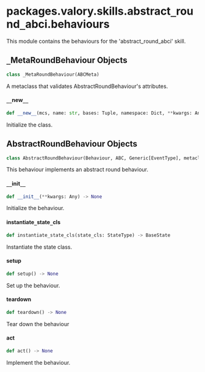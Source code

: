 <a id="packages.valory.skills.abstract_round_abci.behaviours"></a>

# packages.valory.skills.abstract`_`round`_`abci.behaviours

This module contains the behaviours for the 'abstract_round_abci' skill.

<a id="packages.valory.skills.abstract_round_abci.behaviours._MetaRoundBehaviour"></a>

## `_`MetaRoundBehaviour Objects

```python
class _MetaRoundBehaviour(ABCMeta)
```

A metaclass that validates AbstractRoundBehaviour's attributes.

<a id="packages.valory.skills.abstract_round_abci.behaviours._MetaRoundBehaviour.__new__"></a>

#### `__`new`__`

```python
def __new__(mcs, name: str, bases: Tuple, namespace: Dict, **kwargs: Any) -> Type
```

Initialize the class.

<a id="packages.valory.skills.abstract_round_abci.behaviours.AbstractRoundBehaviour"></a>

## AbstractRoundBehaviour Objects

```python
class AbstractRoundBehaviour(Behaviour, ABC, Generic[EventType], metaclass=_MetaRoundBehaviour)
```

This behaviour implements an abstract round behaviour.

<a id="packages.valory.skills.abstract_round_abci.behaviours.AbstractRoundBehaviour.__init__"></a>

#### `__`init`__`

```python
def __init__(**kwargs: Any) -> None
```

Initialize the behaviour.

<a id="packages.valory.skills.abstract_round_abci.behaviours.AbstractRoundBehaviour.instantiate_state_cls"></a>

#### instantiate`_`state`_`cls

```python
def instantiate_state_cls(state_cls: StateType) -> BaseState
```

Instantiate the state class.

<a id="packages.valory.skills.abstract_round_abci.behaviours.AbstractRoundBehaviour.setup"></a>

#### setup

```python
def setup() -> None
```

Set up the behaviour.

<a id="packages.valory.skills.abstract_round_abci.behaviours.AbstractRoundBehaviour.teardown"></a>

#### teardown

```python
def teardown() -> None
```

Tear down the behaviour

<a id="packages.valory.skills.abstract_round_abci.behaviours.AbstractRoundBehaviour.act"></a>

#### act

```python
def act() -> None
```

Implement the behaviour.

